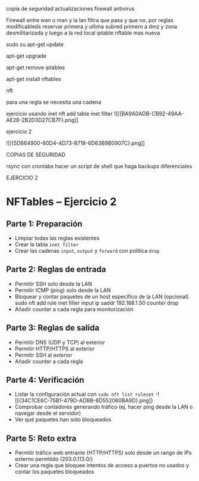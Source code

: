 copia de seguridad
actualizaciones
firewall
antivirus



Firewall
entre wan o man y la lan filtra que pasa y que no, por reglas modificableds
reservar primera y ultima subred
primero a dmz y zona desmilitarizada y luego a la red local
iptable
nftable mas nueva

sudo su apt-get update

apt-get upgrade

apt-get remove iptables

apt-get install nftables

nft



para una regla se necesita una cadena


ejercicio  usando inet nft  add table inet filter
![[{BA9A0ADB-CB92-49AA-AE28-2B2D3D27CB7F}.png]]


ejercicio 2 

![[{5D664900-60D4-4D73-8718-6D63B9B0907C}.png]]



COPIAS DE SEGURIDAD

rsync con crontabs
hacer un script de shell que haga backups diferenciales 


EJERCICIO 2

# NFTables – Ejercicio 2

## Parte 1: Preparación
- Limpiar todas las reglas existentes
- Crear la tabla `inet filter`
- Crear las cadenas `input`, `output` y `forward` con política `drop`

## Parte 2: Reglas de entrada
- Permitir SSH solo desde la LAN
- Permitir ICMP (ping) solo desde la LAN  
- Bloquear y contar paquetes de un host específico de la LAN (opcional)
 sudo nft add rule inet filter input ip saddr 192.168.1.50 counter drop
- Añadir counter a cada regla para monitorización

## Parte 3: Reglas de salida
- Permitir DNS (UDP y TCP) al exterior
- Permitir HTTP/HTTPS al exterior
- Permitir SSH al exterior
- Añadir counter a cada regla

## Parte 4: Verificación
- Listar la configuración actual con `sudo nft list ruleset`
-![[{34C1CE6C-75B1-479D-ADBB-6D552060BA9D}.png]]
- Comprobar contadores generando tráfico (ej. hacer ping desde la LAN o navegar desde el servidor)
- Ver qué paquetes han sido bloqueados

## Parte 5: Reto extra
- Permitir tráfico web entrante (HTTP/HTTPS) solo desde un rango de IPs externo permitido (203.0.113.0/)
- Crear una regla que bloquee intentos de acceso a puertos no usados y contar los paquetes bloqueados